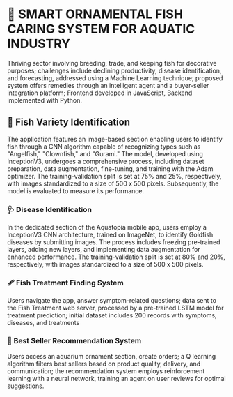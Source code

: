 # 🐠 SMART ORNAMENTAL FISH CARING SYSTEM FOR AQUATIC INDUSTRY 
Thriving sector involving breeding, trade, and keeping fish for decorative purposes; challenges include declining productivity, disease identification, and forecasting, addressed using a Machine Learning technique; proposed system offers remedies through an intelligent agent and a buyer-seller integration platform; Frontend developed in JavaScript, Backend implemented with Python.

<h2>🧬 Fish Variety Identification</h2>
<p>The application features an image-based section enabling users to identify fish through a CNN algorithm capable of recognizing types such as "Angelfish," "Clownfish," and "Gurami." The model, developed using InceptionV3, undergoes a comprehensive process, including dataset preparation, data augmentation, fine-tuning, and training with the Adam optimizer. The training-validation split is set at 75% and 25%, respectively, with images standardized to a size of 500 x 500 pixels. Subsequently, the model is evaluated to measure its performance.</p>

<h3>🩺 Disease Identification</h3>
<p>In the dedicated section of the Aquatopia mobile app, users employ a InceptionV3 CNN architecture, trained on ImageNet, to identify Goldfish diseases by submitting images. The process includes freezing pre-trained layers, adding new layers, and implementing data augmentation for enhanced performance. The training-validation split is set at 80% and 20%, respectively, with images standardized to a size of 500 x 500 pixels.</p>

<h3>🩹 Fish Treatment Finding System</h3>
<p>Users navigate the app, answer symptom-related questions; data sent to the Fish Treatment web server, processed by a pre-trained LSTM model for treatment prediction; initial dataset includes 200 records with symptoms, diseases, and treatments</p>

<h3>📝 Best Seller Recommendation System</h3>
<p>Users access an aquarium ornament section, create orders; a Q learning algorithm filters best sellers based on product quality, delivery, and communication; the recommendation system employs reinforcement learning with a neural network, training an agent on user reviews for optimal suggestions.</p>
